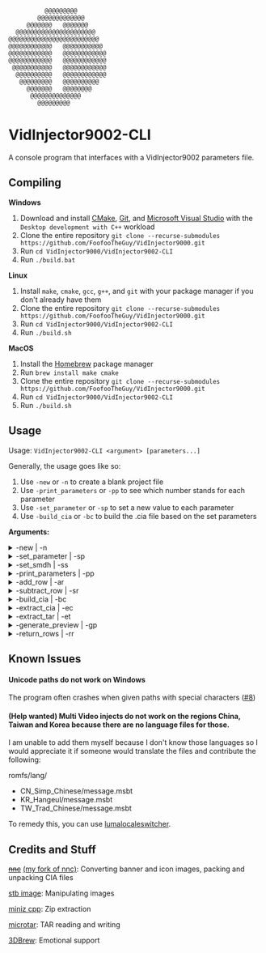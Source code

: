 ```
          @@@@@@@@@
        @@@@@@@@@@@@@
     @@@@@@@   @@@@@@@
  @@@@@@@@@@@@@@@@@@@@@@
@@@@@@@@@@@@@@@@@@@@@@@@@
@@@@@@@@@@@@   @@@@@@@@@@@
@@@@@@@@@@@@   @@@@@@@@@@@@
@@@@@@@@@@@@   @@@@@@@@@@@@
 @@@@@@@@@@@   @@@@@@@@@@@@
  @@@@@@@@@@   @@@@@@@@@@@@
   @@@@@@@@@   @@@@@@@@@@
     @@@@@@@   @@@@@@@@
      @@@@@@@@@@@@@@
        @@@@@@@@@
```
# VidInjector9002-CLI
A console program that interfaces with a VidInjector9002 parameters file.

## Compiling
**Windows**
1. Download and install [CMake](https://cmake.org/), [Git](https://git-scm.com/downloads/win), and [Microsoft Visual Studio](https://visualstudio.microsoft.com/) with the `Desktop development with C++` workload
2. Clone the entire repository `git clone --recurse-submodules https://github.com/FoofooTheGuy/VidInjector9000.git`
3. Run `cd VidInjector9000/VidInjector9002-CLI`
4. Run `./build.bat`

**Linux**
1. Install `make`, `cmake`, `gcc`, `g++`, and `git` with your package manager if you don't already have them
2. Clone the entire repository `git clone --recurse-submodules https://github.com/FoofooTheGuy/VidInjector9000.git`
3. Run `cd VidInjector9000/VidInjector9002-CLI`
4. Run `./build.sh`

**MacOS**
1. Install the [Homebrew](https://brew.sh/) package manager
2. Run `brew install make cmake`
3. Clone the entire repository `git clone --recurse-submodules https://github.com/FoofooTheGuy/VidInjector9000.git`
4. Run `cd VidInjector9000/VidInjector9002-CLI`
5. Run `./build.sh`

## Usage

Usage: `VidInjector9002-CLI <argument> [parameters...]`

Generally, the usage goes like so:
1. Use `-new` or `-n` to create a blank project file
2. Use `-print_parameters` or `-pp` to see which number stands for each parameter
3. Use `-set_parameter` or `-sp` to set a new value to each parameter
4. Use `-build_cia` or `-bc` to build the .cia file based on the set parameters

**Arguments:**

<details>
<summary>-new | -n</summary>

Create a .vi9p file with default parameters

Usage:

VidInjector9002-CLI -new \<output .vi9p file\>

---

</details>



<details>
<summary>-set_parameter | -sp</summary>

Set a parameter based on which number of parameter to set (Do -pp to see a list of possible numbers) (Output file can be the same as input file)

Usage:

VidInjector9002-CLI -set_parameter \<input .vi9p file\> \<number\> \<new value\> \<output .vi9p file\>

---

</details>



<details>
<summary>-set_smdh | -ss</summary>

Similar to -sp, this reads the titles from an SMDH and sets them to short name, long name, and publisher in the output .vi9p file. Useful for when first using an SMDH for the icon (Do -pp to see a list of possible numbers) (Output file can be the same as input file)

Usage:

VidInjector9002-CLI -set_smdh \<input .vi9p file\> \<new value\> \<output .vi9p file\>

---

</details>



<details>
<summary>-print_parameters | -pp</summary>

Print the parameters in a .vi9p file in a numbered list

Usage:

VidInjector9002-CLI -print_parameters \<input .vi9p file\>

---

</details>



<details>
<summary>-add_row | -ar</summary>

Add parameters for a row and increment the INT:ROWS parameter (Output file can be the same as input file)

Usage:

VidInjector9002-CLI -add_row \<input .vi9p file\> \<output .vi9p file\>

---

</details>



<details>
<summary>-subtract_row | -sr</summary>

Remove the parameters from the last row and decrement the INT:ROWS parameter (Output file can be the same as input file)

Usage:

VidInjector9002-CLI -subtract_row \<input .vi9p file\> \<output .vi9p file\>

---

</details>



<details>
<summary>-build_cia | -bc</summary>

Build a .cia from parameters file. Note that the title IDs for this must range from C0000 - EFFFF in order to avoid confict with other titles.

Usage:

VidInjector9002-CLI -build_cia \<input .vi9p file\> \<unique ID\> \<application title\> \<product code latter\> \<output .cia file\>

---

The same as the previous one, except with an output .tar which will contain a Luma LayeredFS game patch. (Only use this if INT:SPLITPATCH is set in the input .vi9p)

Usage:

VidInjector9002-CLI -build_cia \<input .vi9p file\> \<unique ID\> \<application title\> \<product code latter\> \<output .cia file\> \<output .tar file\>

---

The same as the first one, except with the following defaults where the argument parameters are missing: (random unique ID) 'video' 'VDIJ'

Usage:

VidInjector9002-CLI -build_cia \<input .vi9p file\> \<output .cia file\>

---

The same as the previous one, except with an output .tar which will contain a Luma LayeredFS game patch. (Only use this if INT:SPLITPATCH is set in the input .vi9p)

Usage:

VidInjector9002-CLI -build_cia \<input .vi9p file\> \<output .cia file\> \<output .tar file\>

---

</details>



<details>
<summary>-extract_cia | -ec</summary>

Extract parameters from a .cia to a directory which will contain the romfs directory, exefs directory, and .vi9p file. Note that unnecessary files will not be extracted.

Usage:

VidInjector9002-CLI -extract_cia \<input .cia file\> \<output directory\>

---

The same as the previous one, except with the seed to decrypt the content.

Usage:

VidInjector9002-CLI -extract_cia \<input .cia file\> \<seed file\> \<output directory\>

---

</details>



<details>
<summary>-extract_tar | -et</summary>

Extract patch parameters from a .tar to a directory which will contain the romfs directory and .vi9p file. Set <output directory> to the directory of an extracted .cia to combine it all.

Usage:

VidInjector9002-CLI -extract_tar \<input .tar file\> \<output directory\>

---

</details>



<details>
<summary>-generate_preview | -gp</summary>

Generate a preview image for the banner or icon that matches \<number\>. (Do -pp to see a list of possible numbers)

Usage:

Vidinjector9002-CLI -generate_preview \<input .vi9p file\> \<number\> \<output .png file\>

---

</details>


<details>
<summary>-return_rows | -rr</summary>

Return the value of INT:ROWS from \<input .vi9p file\>. Note: This is only for reading purposes. Use -ar or -sr to change the amount of rows.

Usage:

Vidinjector9002-CLI -generate_preview \<input .vi9p file\>

---

</details>

## Known Issues

#### Unicode paths do not work on Windows
The program often crashes when given paths with special characters ([#8](https://github.com/FoofooTheGuy/VidInjector9000/issues/8))

#### (Help wanted) Multi Video injects do not work on the regions China, Taiwan and Korea because there are no language files for those.
I am unable to add them myself because I don't know those languages so I would appreciate it if someone would translate the files and contribute the following:

romfs/lang/
- CN_Simp_Chinese/message.msbt
- KR_Hangeul/message.msbt
- TW_Trad_Chinese/message.msbt

To remedy this, you can use [lumalocaleswitcher](https://github.com/Possum/LumaLocaleSwitcher/releases/latest).

## Credits and Stuff
~~[nnc](https://github.com/MyPasswordIsWeak/nnc)~~ [(my fork of nnc)](https://github.com/FoofooTheGuy/nnc): Converting banner and icon images, packing and unpacking CIA files

[stb image](https://github.com/nothings/stb): Manipulating images

[miniz cpp](https://github.com/tfussell/miniz-cpp): Zip extraction

[microtar](https://github.com/mudita/microtar): TAR reading and writing

[3DBrew](https://www.3dbrew.org/): Emotional support
